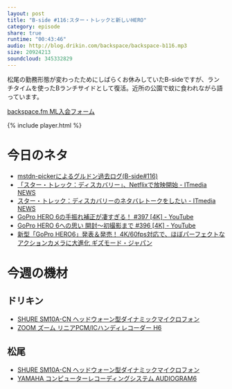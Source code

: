 ```yaml
---
layout: post
title: "B-side #116:スター・トレックと新しいHERO"
category: episode
share: true
runtime: "00:43:46"
audio: http://blog.drikin.com/backspace/backspace-b116.mp3
size: 20924213
soundcloud: 345332829
---
```


松尾の勤務形態が変わったためにしばらくお休みしていたB-sideですが、ランチタイムを使ったBランチサイドとして復活。近所の公園で蚊に食われながら語っています。

[backspace.fm ML入会フォーム](http://backspace.us11.list-manage.com/subscribe?u=09c933bd3997c1d16dbed156a&id=84b6529b91)

{% include player.html %}

# 今日のネタ

* [mstdn-pickerによるグルドン過去ログ(B-side#116)](https://rbtnn.github.io/mstdn-picker/?instance=mstdn.guru&since_id=757858&max_id=758152)
* [「スター・トレック：ディスカバリー」、Netflixで放映開始 - ITmedia NEWS](http://www.itmedia.co.jp/news/articles/1709/25/news090.html)
* [スター・トレック：ディスカバリーのネタバレトークをしたい - ITmedia NEWS](http://www.itmedia.co.jp/news/articles/1710/03/news132.html)
* [GoPro HERO 6の手振れ補正が凄すぎる！ #397 [4K] - YouTube](https://www.youtube.com/watch?v=4D4aLCaTFm0)
* [GoPro HERO 6への思い 開封～初撮影まで #396 [4K] - YouTube](https://www.youtube.com/watch?v=NkWHBAy6HD0)
* [新型「GoPro HERO6」発表＆発売！ 4K/60fps対応で、ほぼパーフェクトなアクションカメラに大進化 ギズモード・ジャパン](https://www.gizmodo.jp/2017/09/gopro-hero6-launch.html)

# 今週の機材

## ドリキン
* [SHURE  SM10A-CN ヘッドウォーン型ダイナミックマイクロフォン](http://amzn.to/1LXIGkV) 
* [ZOOM ズーム リニアPCM/ICハンディレコーダー H6](http://amzn.to/29BOo5n)

## 松尾
* [SHURE  SM10A-CN ヘッドウォーン型ダイナミックマイクロフォン](http://amzn.to/1LXIGkV) 
* [YAMAHA コンピューターレコーディングシステム AUDIOGRAM6](http://amzn.to/1Rsyq5W)
